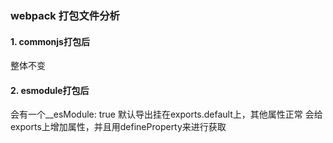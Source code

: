 ### webpack 打包文件分析

#### 1. commonjs打包后
整体不变
#### 2. esmodule打包后
会有一个__esModule: true 默认导出挂在exports.default上，其他属性正常
会给exports上增加属性，并且用defineProperty来进行获取

